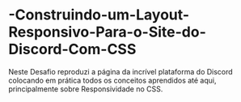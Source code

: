 # -Construindo-um-Layout-Responsivo-Para-o-Site-do-Discord-Com-CSS
Neste Desafio reproduzi a página da incrível plataforma do Discord colocando em prática todos os conceitos aprendidos até aqui, principalmente sobre Responsividade no CSS. 
